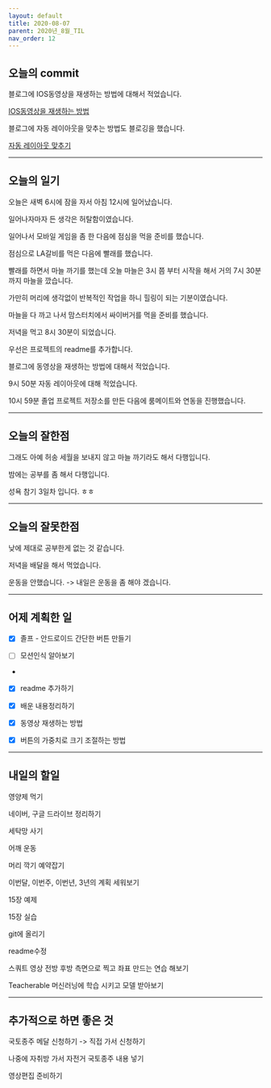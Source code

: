 ```yaml
---
layout: default
title: 2020-08-07
parent: 2020년_8월_TIL
nav_order: 12
---
```


## 오늘의 commit

블로그에 IOS동영상을 재생하는 방법에 대해서 적었습니다.

[IOS동영상을 재생하는 방법](https://c0dewave.github.io/docs/14-IOS/024-MoviePlay/)

블로그에 자동 레이아웃을 맞추는 방법도 블로깅을 했습니다.

[자동 레이아웃 맞추기](https://c0dewave.github.io/docs/14-IOS/025-AutoLayout/)

---

## 오늘의 일기

오늘은 새벽 6시에 잠을 자서 아침 12시에 일어났습니다.

일어나자마자 든 생각은 허탈함이였습니다.

일어나서 모바일 게임을 좀 한 다음에 점심을 먹을 준비를 했습니다.

점심으로 LA갈비를 먹은 다음에 빨래를 했습니다.

빨래를 하면서 마늘 까기를 했는데 오늘 마늘은 3시 쯤 부터 시작을 해서 거의 7시 30분 까지 마늘을 깠습니다.

가만히 머리에 생각없이 반복적인 작업을 하니 힐링이 되는 기분이였습니다.

마늘을 다 까고 나서 맘스터치에서 싸이버거를 먹을 준비를 했습니다.

저녁을 먹고 8시 30분이 되었습니다.

우선은 프로젝트의 readme를 추가합니다.

블로그에 동영상을 재생하는 방법에 대해서 적었습니다.

9시 50분 자동 레이아웃에 대해 적었습니다.

10시 59분 졸업 프로젝트 저장소를 만든 다음에 룸메이트와 연동을 진행했습니다.

---

## 오늘의 잘한점

그래도 아예 허송 세월을 보내지 않고 마늘 까기라도 해서 다행입니다.

밤에는 공부를 좀 해서 다행입니다.

성욕 참기 3일차 입니다. ㅎㅎ

---

## 오늘의 잘못한점

낮에 제대로 공부한게 없는 것 같습니다.

저녁을 배달을 해서 먹었습니다.

운동을 안했습니다. -> 내일은 운동을 좀 해야 겠습니다.

---

## 어제 계획한 일

- [X] 졸프 - 안드로이드 간단한 버튼 만들기

- [ ] 모션인식 알아보기

+

- [X] readme 추가하기

- [X] 배운 내용정리하기

- [X] 동영상 재생하는 방법

- [X] 버튼의 가중치로 크기 조절하는 방법

---

## 내일의 할일

영양제 먹기

네이버, 구글 드라이브 정리하기

세탁망 사기

어깨 운동

머리 깍기 예약잡기

이번달, 이번주, 이번년, 3년의 계획 세워보기

15장 예제

15장 실습

git에 올리기

readme수정

스쿼트 영상 전방 후방 측면으로 찍고 좌표 만드는 연습 해보기

Teacherable 머신러닝에 학습 시키고 모델 받아보기

---

## 추가적으로 하면 좋은 것

국토종주 메달 신청하기 -> 직접 가서 신청하기

나중에 자취방 가서 자전거 국토종주 내용 넣기

영상편집 준비하기